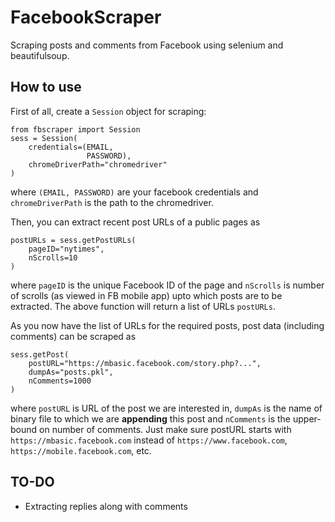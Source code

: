 # FacebookScraper
Scraping posts and comments from Facebook using selenium and beautifulsoup.
## How to use
First of all, create a `Session` object for scraping:
```python3
from fbscraper import Session
sess = Session(
    credentials=(EMAIL, 
                 PASSWORD), 
    chromeDriverPath="chromedriver"
)
```
where `(EMAIL, PASSWORD)` are your facebook credentials and `chromeDriverPath` is the path to the chromedriver.

Then, you can extract recent post URLs of a public pages as
```python3
postURLs = sess.getPostURLs(
    pageID="nytimes", 
    nScrolls=10
)
```
where `pageID` is the unique Facebook ID of the page and `nScrolls` is number of scrolls (as viewed in FB mobile app) upto which posts are to be extracted. The above function will return a list of URLs `postURLs`.

As you now have the list of URLs for the required posts, post data (including comments) can be scraped as
```python3
sess.getPost(
    postURL="https://mbasic.facebook.com/story.php?...",
    dumpAs="posts.pkl",
    nComments=1000
)
```
where `postURL` is URL of the post we are interested in, `dumpAs` is the name of binary file to which we are __appending__ this post and `nComments` is the upper-bound on number of comments. Just make sure postURL starts with `https://mbasic.facebook.com` instead of `https://www.facebook.com`, `https://mobile.facebook.com`, etc.

## TO-DO
* Extracting replies along with comments
